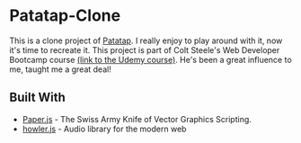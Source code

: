 # Patatap-Clone
This is a clone project of [Patatap](https://patatap.com/). I really enjoy to play around with it, now it's time to recreate it. 
This project is part of Colt Steele's Web Developer Bootcamp course [(link to the Udemy course)](https://www.udemy.com/the-web-developer-bootcamp/). He's been a great influence to me, taught me a great deal!


## Built With

* [Paper.js](http://paperjs.org/) - The Swiss Army Knife of Vector Graphics Scripting.
* [howler.js](https://howlerjs.com/) - Audio library for the modern web
